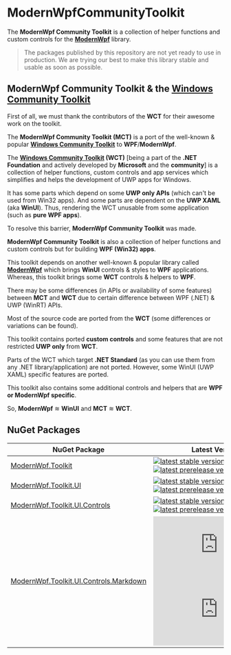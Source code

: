 # ModernWpfCommunityToolkit
The **ModernWpf Community Toolkit** is a collection of helper functions and custom controls for the **[ModernWpf](https://github.com/Kinnara/ModernWpf)** library.

> The packages published by this repository are not yet ready to use in production. We are trying our best to make this library stable and usable as soon as possible.

## ModernWpf Community Toolkit & the [Windows Community Toolkit](https://github.com/windows-toolkit/WindowsCommunityToolkit)

First of all, we must thank the contributors of the **WCT** for their awesome work on the toolkit.

The **ModernWpf Community Toolkit (MCT)** is a port of the well-known & popular **[Windows Community Toolkit](https://github.com/windows-toolkit/WindowsCommunityToolkit)** to **WPF**/**ModernWpf**.

The **[Windows Community Toolkit](https://github.com/windows-toolkit/WindowsCommunityToolkit) (WCT)** [being a part of the **.NET Foundation** and actively developed by **Microsoft** and the **community**] is a collection of helper functions, custom controls and app services which simplifies and helps the development of UWP apps for Windows.

It has some parts which depend on some **UWP only APIs** (which can't be used from Win32 apps). And some parts are dependent on the **UWP XAML** (aka **WinUI**). Thus, rendering the WCT unusable from some application (such as **pure WPF apps**).

To resolve this barrier, **ModernWpf Community Toolkit** was made.

**ModernWpf Community Toolkit** is also a collection of helper functions and custom controls but for building **WPF (Win32) apps**.

This toolkit depends on another well-known & popular library called **[ModernWpf](https://github.com/Kinnara/ModernWpf)** which brings **WinUI** controls & styles to **WPF** applications. Whereas, this toolkit brings some **WCT** controls & helpers to **WPF**.

There may be some differences (in APIs or availability of some features) between **MCT** and **WCT** due to certain difference between WPF (.NET) & UWP (WinRT) APIs.

Most of the source code are ported from the **WCT** (some differences or variations can be found).

This toolkit contains ported **custom controls** and some features that are not restricted **UWP only** from **WCT**.

Parts of the WCT which target **.NET Standard** (as you can use them from any .NET library/application) are not ported. However, some WinUI (UWP XAML) specific features are ported.

This toolkit also contains some additional controls and helpers that are **WPF or ModernWpf specific**.

So, **ModernWpf** ≋ **WinUI** and **MCT** ≋ **WCT**.

## NuGet Packages
| NuGet Package | Latest Versions |
| --- | --- |
| [ModernWpf.Toolkit][Toolkit] | [![latest stable version](https://img.shields.io/nuget/v/ModernWpf.Toolkit)][Toolkit]<br />[![latest prerelease version](https://img.shields.io/nuget/vpre/ModernWpf.Toolkit)][Toolkit.Pre] |
| [ModernWpf.Toolkit.UI][Toolkit.UI] | [![latest stable version](https://img.shields.io/nuget/v/ModernWpf.Toolkit.UI)][Toolkit.UI]<br />[![latest prerelease version](https://img.shields.io/nuget/vpre/ModernWpf.Toolkit.UI)][Toolkit.UI.Pre] |
| [ModernWpf.Toolkit.UI.Controls][Toolkit.UI.Controls] | [![latest stable version](https://img.shields.io/nuget/v/ModernWpf.Toolkit.UI.Controls)][Toolkit.UI.Controls]<br />[![latest prerelease version](https://img.shields.io/nuget/vpre/ModernWpf.Toolkit.UI.Controls)][Toolkit.UI.Controls.Pre] |
| [ModernWpf.Toolkit.UI.Controls.Markdown][Toolkit.UI.Controls.Markdown] | [![latest stable version](https://img.shields.io/nuget/v/ModernWpf.Toolkit.UI.Controls.Markdown)][Toolkit.UI.Controls.Markdown]<br />[![latest prerelease version](https://img.shields.io/nuget/vpre/ModernWpf.Toolkit.UI.Controls.Markdown)][Toolkit.UI.Controls.Markdown.Pre] |

[Toolkit]: https://www.nuget.org/packages/ModernWpf.Toolkit/
[Toolkit.Pre]: https://www.nuget.org/packages/ModernWpf.Toolkit/absoluteLatest
[Toolkit.UI]: https://www.nuget.org/packages/ModernWpf.Toolkit.UI/
[Toolkit.UI.Pre]: https://www.nuget.org/packages/ModernWpf.Toolkit.UI/absoluteLatest
[Toolkit.UI.Controls]: https://www.nuget.org/packages/ModernWpf.Toolkit.UI.Controls/
[Toolkit.UI.Controls.Pre]: https://www.nuget.org/packages/ModernWpf.Toolkit.UI.Controls/absoluteLatest
[Toolkit.UI.Controls.Markdown]: https://www.nuget.org/packages/ModernWpf.Toolkit.UI.Controls.Markdown/
[Toolkit.UI.Controls.Markdown.Pre]: https://www.nuget.org/packages/ModernWpf.Toolkit.UI.Controls.Markdown/absoluteLatest
